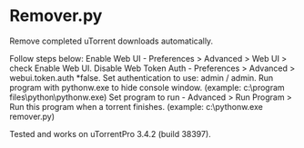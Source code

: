 # Remover.py
Remove completed uTorrent downloads automatically.

Follow steps below:
Enable Web UI - Preferences > Advanced > Web UI > check Enable Web UI.
Disable Web Token Auth - Preferences > Advanced > webui.token.auth *false.
Set authentication to use: admin / admin.
Run program with pythonw.exe to hide console window. (example: c:\program files\python\pythonw.exe)
Set program to run - Advanced > Run Program > Run this program when a torrent finishes. (example: c:\pythonw.exe remover.py)

Tested and works on uTorrentPro 3.4.2 (build 38397).
